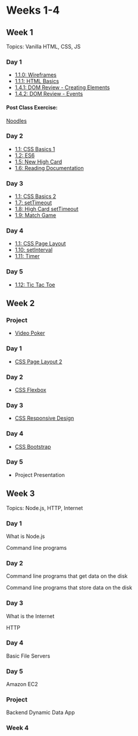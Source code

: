 # Weeks 1-4

## Week 1

Topics: Vanilla HTML, CSS, JS

### Day 1

* [1.1.0: Wireframes](../1-front-end-basics/1-1-html-and-css/1.1.0-wireframes.md)
* [1.1.1: HTML Basics](../1-front-end-basics/1-1-html-and-css/1.1.1-basic-html.md)
* [1.4.1: DOM Review - Creating Elements](../1-front-end-basics/1-4-dom-review/1-4-1-creating-elements.md)
* [1.4.2: DOM Review - Events](../1-front-end-basics/1-4-dom-review/1-4-2-events.md)

#### Post Class Exercise:

[Noodles](../1-front-end-basics/module-1-post-class-exercises/1-noodles.md)

### Day 2

* [1.1: CSS Basics 1](../1-front-end-basics/1-1-html-and-css/1.1.2-basic-css.md#part-1)
* [1.2: ES6](../1-front-end-basics/1-2-es6-basics.md#what-is-es-6)
* [1.5: New High Card](../1-front-end-basics/1-6-new-high-card.md)
* [1.6: Reading Documentation](../1-front-end-basics/1-5-reading-documentation.md)

### Day 3

* [1.1: CSS Basics 2](../1-front-end-basics/1-1-html-and-css/1.1.2-basic-css.md#part-2)
* [1.7: setTimeout](../1-front-end-basics/1-7-settimeout.md)
* [1.8: High Card setTimeout](../1-front-end-basics/1-8-high-card-settimeout.md)
* [1.9: Match Game](../1-front-end-basics/1-9-match-game.md)

### Day 4

* [1.1: CSS Page Layout](../1-front-end-basics/1-1-html-and-css/#css-web-page-layout)
* [1.10: setInterval](../1-front-end-basics/1-10-setinterval.md)
* [1.11: Timer](../1-front-end-basics/1-11-timer.md)

### Day 5

* [1.12: Tic Tac Toe](../1-front-end-basics/1-12-tic-tac-toe.md)

## Week 2

### Project

* [Video Poker](../projects/project-video-poker.md)

### Day 1

* [CSS Page Layout 2](../1-front-end-basics/1-1-html-and-css/#css-web-page-layout)

### Day 2

* [CSS Flexbox](../1-front-end-basics/1-1-html-and-css/#flex-box)

### Day 3

* [CSS Responsive Design](../1-front-end-basics/1-1-html-and-css/#responsive-pages)

### Day 4

* [CSS Bootstrap](../1-front-end-basics/1-1-html-and-css/#bootstrap)

### Day 5

* Project Presentation

## Week 3

Topics: Node.js, HTTP, Internet

### Day 1

What is Node.js

Command line programs

### Day 2

Command line programs that get data on the disk

Command line programs that store data on the disk

### Day 3

What is the Internet

HTTP

### Day 4

Basic File Servers

### Day 5

Amazon EC2

### Project

Backend Dynamic Data App

### Week 4

